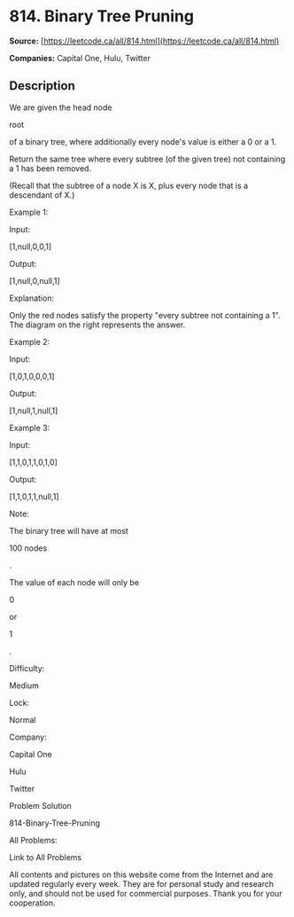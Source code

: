 # 814. Binary Tree Pruning

**Source:** [https://leetcode.ca/all/814.html](https://leetcode.ca/all/814.html)

**Companies:** Capital One, Hulu, Twitter

## Description

We are given the head node

root

of a binary tree, where additionally every
        node's value is either a 0 or a 1.

Return the same tree where every subtree (of the given tree) not containing a 1 has been
        removed.

(Recall that the subtree of a node X is X, plus every node that is a descendant of X.)

Example 1:

Input:

[1,null,0,0,1]

Output:

[1,null,0,null,1]

Explanation:

Only the red nodes satisfy the property "every subtree not containing a 1".
The diagram on the right represents the answer.

Example 2:

Input:

[1,0,1,0,0,0,1]

Output:

[1,null,1,null,1]

Example 3:

Input:

[1,1,0,1,1,0,1,0]

Output:

[1,1,0,1,1,null,1]

Note:

The binary tree will have at most

100 nodes

.

The value of each node will only be

0

or

1

.

Difficulty:

Medium

Lock:

Normal

Company:

Capital One

Hulu

Twitter

Problem Solution

814-Binary-Tree-Pruning

All Problems:

Link to All Problems

All contents and pictures on this website come from the Internet and are updated regularly every week. They are for personal study and research only, and should not be used for commercial purposes. Thank you for your cooperation.


